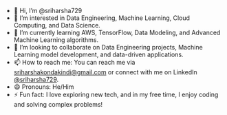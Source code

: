 - 👋 Hi, I’m @sriharsha729
- 👀 I’m interested in Data Engineering, Machine Learning, Cloud Computing, and Data Science.
- 🌱 I’m currently learning AWS, TensorFlow, Data Modeling, and Advanced Machine Learning algorithms.
- 💞️ I’m looking to collaborate on Data Engineering projects, Machine Learning model development, and data-driven applications.
- 📫 How to reach me: You can reach me via sriharshakondakindi@gmail.com  or connect with me on LinkedIn [@sriharsha729](https://www.linkedin.com/in/sriharsha729/).
- 😄 Pronouns: He/Him
- ⚡ Fun fact: I love exploring new tech, and in my free time, I enjoy coding and solving complex problems!


